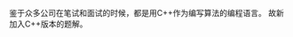 <!--
 * @Description: 
 * @version: 
 * @Author: CoderXZ
 * @Date: 2020-05-17 13:06:30
 * @LastEditors: CoderXZ
 * @LastEditTime: 2020-05-17 13:08:26
--> 

鉴于众多公司在笔试和面试的时候，都是用C++作为编写算法的编程语言。
故新加入C++版本的题解。
